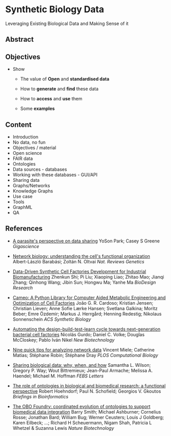 # Synthetic Biology Data 

Leveraging Existing Biological Data and Making Sense of it

## Abstract

## Objectives

- Show

  - The value of **Open** and **standardised data**

  - How to **generate** and **find** these data

  - How to **access** and **use** them

  - Some **examples**

## Content

- Introduction
- No data, no fun
- Objectives / material
- Open science
- FAIR data
- Ontologies
- Data sources - databases
- Working with these databases - GUI/API
- Sharing data
- Graphs/Networks
- Knowledge Graphs
- Use case
- Tools
- GraphML
- QA


## References

- [A parasite's perspective on data sharing](https://www.ncbi.nlm.nih.gov/pmc/articles/PMC6258825/) YoSon Park; Casey S Greene *Gigascience*
  
- [Network biology: understanding the cell's functional organization](https://www.nature.com/articles/nrg1272) Albert-László Barabási; Zoltán N. Oltvai *Nat. Reviews Genetics*

- [Data-Driven Synthetic Cell Factories Development for Industrial Biomanufacturing](https://spj.science.org/doi/10.34133/2022/9898461) Zhenkun Shi; Pi Liu; Xiaoping Liao; Zhitao Mao; Jianqi Zhang; Qinhong Wang; Jibin Sun; Hongwu Ma; Yanhe Ma *BioDesign Research*

- [Cameo: A Python Library for Computer Aided Metabolic Engineering and Optimization of Cell Factories](https://pubs.acs.org/doi/10.1021/acssynbio.7b00423) João G. R. Cardoso; Kristian Jensen; Christian Lieven; Anne Sofie Lærke Hansen; Svetlana Galkina; Moritz Beber; Emre Özdemir; Markus J. Herrgård; Henning Redestig; Nikolaus Sonnenschein *ACS Synthetic Biology*

- [Automating the design-build-test-learn cycle towards next-generation bacterial cell factories](https://www.sciencedirect.com/science/article/pii/S187167842300002X) Nicolás Gurdo; Daniel C. Volke; Douglas McCloskey; Pablo Iván Nikel *New Biotechnology*

- [Nine quick tips for analyzing network data](https://journals.plos.org/ploscompbiol/article?id=10.1371/journal.pcbi.1007434) Vincent Miele; Catherine Matias; Stéphane Robin; Stéphane Dray *PLOS Computational Biology*

- [Sharing biological data: why, when, and how](https://febs.onlinelibrary.wiley.com/doi/10.1002/1873-3468.14067) Samantha L. Wilson; Gregory P. Way; Wout Bittremieux; Jean-Paul Armache; Melissa A. Haendel; Michael M. Hoffman *FEBS Letters*

- [The role of ontologies in biological and biomedical research: a functional perspective](https://academic.oup.com/bib/article/16/6/1069/226068?login=false) Robert Hoehndorf; Paul N. Schofield; Georgios V. Gkoutos *Briefings in Bioinformatics*

- [The OBO Foundry: coordinated evolution of ontologies to support biomedical data integration](https://www.nature.com/articles/nbt1346) Barry Smith; Michael Ashburner; Cornelius Rosse; Jonathan Bard; William Bug; Werner Ceusters; Louis J Goldberg; Karen Eilbeck; ...; Richard H Scheuermann, Nigam Shah, Patricia L Whetzel & Suzanna Lewis *Nature Biotechnology*

